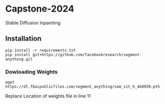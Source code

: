 # Capstone-2024
Stable Diffusion Inpainting


<h2> Installation</h2>


```
pip install -r requirements.txt 
pip install git+https://github.com/facebookresearch/segment-anything.git
```


<h3>Dowloading Weights</h3>

```
wget https://dl.fbaipublicfiles.com/segment_anything/sam_vit_h_4b8939.pth
```

Replace Location of weights file in line 11

